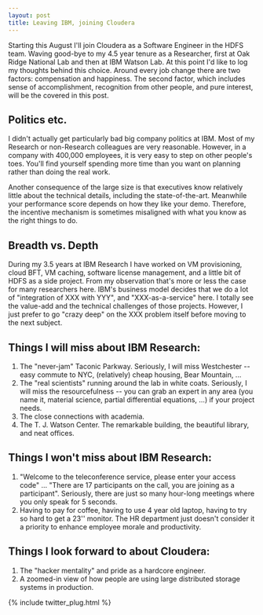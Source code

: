 ```yaml
---
layout: post
title: Leaving IBM, joining Cloudera
---
```


Starting this August I'll join Cloudera as a Software Engineer in the HDFS team. Waving good-bye to my 4.5 year tenure as a Researcher, first at Oak Ridge National Lab and then at IBM Watson Lab. At this point I'd like to log my thoughts behind this choice. Around every job change there are two factors: compensation and happiness. The second factor, which includes sense of accomplishment, recognition from other people, and pure interest, will be the covered in this post.

## Politics etc.
I didn't actually get particularly bad big company politics at IBM. Most of my Research or non-Research colleagues are very reasonable. However, in a company with 400,000 employees, it is very easy to step on other people's toes. You'll find yourself spending more time than you want on planning rather than doing the real work.

Another consequence of the large size is that executives know relatively little about the technical details, including the state-of-the-art. Meanwhile your performance score depends on how they like your demo. Therefore, the incentive mechanism is sometimes misaligned with what you know as the right things to do.

## Breadth vs. Depth
During my 3.5 years at IBM Research I have worked on VM provisioning, cloud BFT, VM caching, software license management, and a little bit of HDFS as a side project. From my observation that's more or less the case for many researchers here. IBM's business model decides that we do a lot of "integration of XXX with YYY", and "XXX-as-a-service" here. I totally see the value-add and the technical challenges of those projects. However, I just prefer to go "crazy deep" on the XXX problem itself before moving to the next subject.

## Things I will miss about IBM Research:
1. The "never-jam" Taconic Parkway. Seriously, I will miss Westchester -- easy commute to NYC, (relatively) cheap housing, Bear Mountain, ...
1. The "real scientists" running around the lab in white coats. Seriously, I will miss the resourcefulness -- you can grab an expert in any area (you name it, material science, partial differential equations, ...) if your project needs. 
1. The close connections with academia.
1. The T. J. Watson Center. The remarkable building, the beautiful library, and neat offices.

## Things I won't miss about IBM Research:
1. "Welcome to the teleconference service, please enter your access code" ... "There are   17 participants on the call, you are joining as a participant". Seriously, there are just so many hour-long meetings where you only speak for 5 seconds.
1. Having to pay for coffee, having to use 4 year old laptop, having to try so hard to get a 23'' monitor. The HR department just doesn't consider it a priority to enhance employee morale and productivity.

## Things I look forward to about Cloudera:
1. The "hacker mentality" and pride as a hardcore engineer.
1. A zoomed-in view of how people are using large distributed storage systems in production.

{% include twitter_plug.html %}